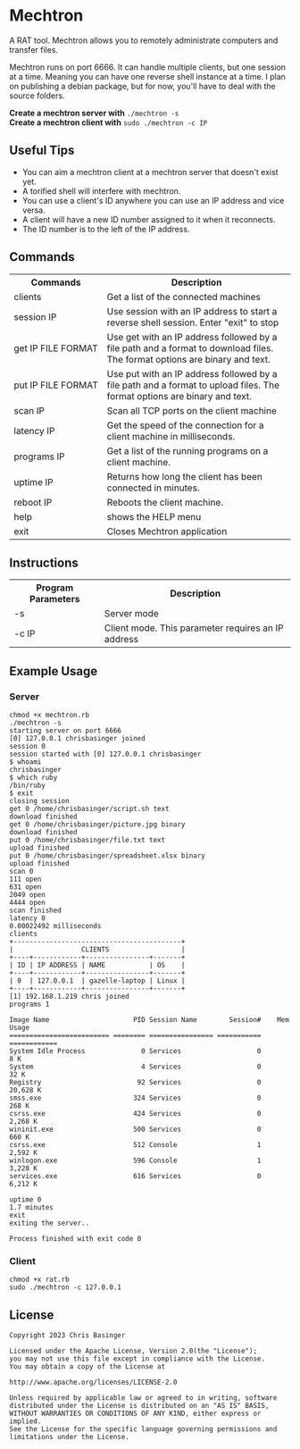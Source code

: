 # Mechtron
A RAT tool. Mechtron allows you to remotely administrate computers and transfer files.

Mechtron runs on port 6666. It can handle multiple clients, but one session at a time. Meaning you can have one reverse shell instance at a time. I plan on publishing a debian package, but for now, you'll have to deal with the source folders.

**Create a mechtron server with** ```./mechtron -s```<br>
**Create a mechtron client with** ```sudo ./mechtron -c IP```

## Useful Tips
- You can aim a mechtron client at a mechtron server that doesn't exist yet.
- A torified shell will interfere with mechtron.
- You can use a client's ID anywhere you can use an IP address and vice versa.
- A client will have a new ID number assigned to it when it reconnects.
- The ID number is to the left of the IP address.

## Commands
<table>
    <tr>
        <th>Commands</th>
        <th>Description</th>
    </tr>
    <tr>
        <td>clients</td>
        <td>Get a list of the connected machines</td>
    </tr>
    <tr>
        <td nowrap>session IP</td>
        <td>Use session with an IP address to start a reverse shell session. Enter "exit" to stop</td>
    </tr>
    <tr>
        <td nowrap>get IP FILE FORMAT</td>
        <td>Use get with an IP address followed by a file path and a format to download files. The format options are binary and text.</td>
    </tr>
    <tr>
        <td nowrap>put IP FILE FORMAT</td>
        <td>Use put with an IP address followed by a file path and a format to upload files. The format options are binary and text.</td>
    </tr>
    <tr>
        <td nowrap>scan IP</td>
        <td>Scan all TCP ports on the client machine</td>
    </tr>
    <tr>
        <td nowrap>latency IP</td>
        <td>Get the speed of the connection for a client machine in milliseconds.</td>
    </tr>
    <tr>
        <td nowrap>programs IP</td>
        <td>Get a list of the running programs on a client machine.</td>
    </tr>
    <tr>
        <td nowrap>uptime IP</td>
        <td>Returns how long the client has been connected in minutes.</td>
    </tr>
    <tr>
        <td nowrap>reboot IP</td>
        <td>Reboots the client machine.</td>
    </tr>
    <tr>
        <td>help</td>
        <td>shows the HELP menu</td>
    </tr>
    <tr>
        <td>exit</td>
        <td>Closes Mechtron application</td>
    </tr>
</table>

## Instructions
  <table>
    <tr>
      <th>Program Parameters</th>
      <th>Description</th>
    </tr>
    <tr>
      <td>-s</td>
      <td>Server mode</td>
    </tr>
    <tr>
      <td>-c IP</td>
      <td>Client mode. This parameter requires an IP address</td>
    </tr>
  </table>

## Example Usage

### Server
```
chmod +x mechtron.rb
./mechtron -s
starting server on port 6666
[0] 127.0.0.1 chrisbasinger joined
session 0
session started with [0] 127.0.0.1 chrisbasinger
$ whoami
chrisbasinger
$ which ruby
/bin/ruby
$ exit
closing session
get 0 /home/chrisbasinger/script.sh text
download finished
get 0 /home/chrisbasinger/picture.jpg binary
download finished
put 0 /home/chrisbasinger/file.txt text
upload finished
put 0 /home/chrisbasinger/spreadsheet.xlsx binary
upload finished
scan 0
111 open
631 open
2049 open
4444 open
scan finished
latency 0
0.00022492 milliseconds
clients
+------------------------------------------+
|                 CLIENTS                  |
+----+------------+----------------+-------+
| ID | IP ADDRESS | NAME           | OS    |
+----+------------+----------------+-------+
| 0  | 127.0.0.1  | gazelle-laptop | Linux |
+----+------------+----------------+-------+
[1] 192.168.1.219 chris joined
programs 1

Image Name                     PID Session Name        Session#    Mem Usage
========================= ======== ================ =========== ============
System Idle Process              0 Services                   0          8 K
System                           4 Services                   0         32 K
Registry                        92 Services                   0     20,628 K
smss.exe                       324 Services                   0        268 K
csrss.exe                      424 Services                   0      2,268 K
wininit.exe                    500 Services                   0        660 K
csrss.exe                      512 Console                    1      2,592 K
winlogon.exe                   596 Console                    1      3,228 K
services.exe                   616 Services                   0      6,212 K

uptime 0
1.7 minutes
exit
exiting the server..

Process finished with exit code 0

```

### Client
```
chmod +x rat.rb
sudo ./mechtron -c 127.0.0.1
```

## License
```
Copyright 2023 Chris Basinger

Licensed under the Apache License, Version 2.0(the "License");
you may not use this file except in compliance with the License.
You may obtain a copy of the License at

http://www.apache.org/licenses/LICENSE-2.0

Unless required by applicable law or agreed to in writing, software
distributed under the License is distributed on an "AS IS" BASIS,
WITHOUT WARRANTIES OR CONDITIONS OF ANY KIND, either express or implied.
See the License for the specific language governing permissions and
limitations under the License.

```
